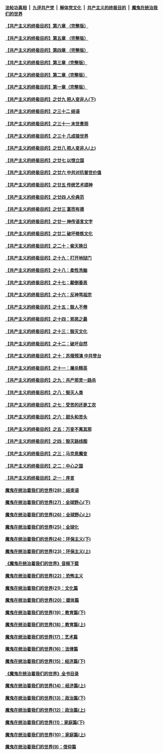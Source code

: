 ####  [法轮功真相](../../../../basic/blob/master/README.md?t=12280352) &nbsp;|&nbsp; [九评共产党](../../../../9ping.md/blob/master/README.md?t=12280352) &nbsp;|&nbsp; [解体党文化](../../../../jtdwh.md/blob/master/README.md?t=12280352)  &nbsp;|&nbsp; [共产主义的终极目的](../../../../gczydzjmd.md/blob/master/README.md?t=12280352) &nbsp;|&nbsp; [魔鬼在统治我们的世界](../../../../mgztzwmdsj.md/blob/master/README.md?t=12280352) 

#### [【共产主义的终极目的】第六章 （完整版）](../pages/nsc422/n11428913.md?t=12280352) 

#### [【共产主义的终极目的】第五章 （完整版）](../pages/nsc422/n11428912.md?t=12280352) 

#### [【共产主义的终极目的】第四章 （完整版）](../pages/nsc422/n11428907.md?t=12280352) 

#### [【共产主义的终极目的】第三章（完整版）](../pages/nsc422/n11428848.md?t=12280352) 

#### [【共产主义的终极目的】第二章（完整版）](../pages/nsc422/n11428831.md?t=12280352) 

#### [【共产主义的终极目的】第一章（完整版）](../pages/nsc422/n11417651.md?t=12280352) 

#### [【共产主义的终极目的】之廿九 把人变非人(下)](../pages/nsc422/n11344140.md?t=12280352) 

#### [【共产主义的终极目的】之三十二 结语](../pages/nsc422/n11360535.md?t=12280352) 

#### [【共产主义的终极目的】之三十一 末世景观](../pages/nsc422/n11351129.md?t=12280352) 

#### [【共产主义的终极目的】之三十 几成狼世界](../pages/nsc422/n11348280.md?t=12280352) 

#### [【共产主义的终极目的】之廿八 把人变非人(上)](../pages/nsc422/n11340492.md?t=12280352) 

#### [【共产主义的终极目的】之廿七 以恨立国](../pages/nsc422/n11336944.md?t=12280352) 

#### [【共产主义的终极目的】之廿六 中共对抗普世价值](../pages/nsc422/n11324785.md?t=12280352) 

#### [【共产主义的终极目的】之廿五 传统艺术颂神](../pages/nsc422/n11296396.md?t=12280352) 

#### [【共产主义的终极目的】之廿四 人伦典范](../pages/nsc422/n11296397.md?t=12280352) 

#### [【共产主义的终极目的】之廿三 富而有德](../pages/nsc422/n11283598.md?t=12280352) 

#### [【共产主义的终极目的】之廿一 神传语言文字](../pages/nsc422/n11263265.md?t=12280352) 

#### [【共产主义的终极目的】之廿二 破坏修炼文化](../pages/nsc422/n11245728.md?t=12280352) 

#### [【共产主义的终极目的】之二十：偷天换日](../pages/nsc422/n11238846.md?t=12280352) 

#### [【共产主义的终极目的】之十九：打开地狱门](../pages/nsc422/n11206376.md?t=12280352) 

#### [【共产主义的终极目的】之十八：柔性洗脑](../pages/nsc422/n11199994.md?t=12280352) 

#### [【共产主义的终极目的】之十七：颠倒善恶](../pages/nsc422/n11179782.md?t=12280352) 

#### [【共产主义的终极目的】之十六：反神骂祖宗](../pages/nsc422/n11166798.md?t=12280352) 

#### [【共产主义的终极目的】之十五：毁人不倦](../pages/nsc422/n11166792.md?t=12280352) 

#### [【共产主义的终极目的】之十四：邪恶之最](../pages/nsc422/n11150249.md?t=12280352) 

#### [【共产主义的终极目的】之十三：毁灭文化](../pages/nsc422/n11135227.md?t=12280352) 

#### [【共产主义的终极目的】之十二：破坏自然](../pages/nsc422/n11135214.md?t=12280352) 

#### [【共产主义的终极目的】之十：苏俄预演 中共登台](../pages/nsc422/n11118424.md?t=12280352) 

#### [【共产主义的终极目的】之十一：屠杀精英](../pages/nsc422/n11118442.md?t=12280352) 

#### [【共产主义的终极目的】之九：共产邪灵一路杀](../pages/nsc422/n11114139.md?t=12280352) 

#### [【共产主义的终极目的】之八：毁灭人类](../pages/nsc422/n11108503.md?t=12280352) 

#### [【共产主义的终极目的】之七：受苦的还是工农](../pages/nsc422/n11101809.md?t=12280352) 

#### [【共产主义的终极目的】之六：甜头和苦头](../pages/nsc422/n11096971.md?t=12280352) 

#### [【共产主义的终极目的】之五：万变不离其邪](../pages/nsc422/n11091285.md?t=12280352) 

#### [【共产主义的终极目的】之四：毁灭路线图](../pages/nsc422/n11086284.md?t=12280352) 

#### [【共产主义的终极目的】之三：马克思魔变](../pages/nsc422/n11061941.md?t=12280352) 

#### [【共产主义的终极目的】之二：中心之国](../pages/nsc422/n11047728.md?t=12280352) 

#### [【共产主义的终极目的】之一：序言](../pages/nsc422/n11086077.md?t=12280352) 

#### [魔鬼在统治着我们的世界(28)：结束语](../pages/nsc422/n10936246.md?t=12280352) 

#### [魔鬼在统治着我们的世界(27)：全球野心(下)](../pages/nsc422/n10928319.md?t=12280352) 

#### [魔鬼在统治着我们的世界(26)：全球野心(上)](../pages/nsc422/n10900318.md?t=12280352) 

#### [魔鬼在统治着我们的世界(25)：全球化](../pages/nsc422/n10788205.md?t=12280352) 

#### [魔鬼在统治着我们的世界(24)：环保主义(下)](../pages/nsc422/n10695307.md?t=12280352) 

#### [魔鬼在统治着我们的世界(23)：环保主义(上)](../pages/nsc422/n10688613.md?t=12280352) 

#### [《魔鬼在统治着我们的世界》音频下载](../pages/nsc422/n10635553.md?t=12280352) 

#### [魔鬼在统治着我们的世界(22)：恐怖主义](../pages/nsc422/n10614727.md?t=12280352) 

#### [魔鬼在统治着我们的世界(21)：文化篇](../pages/nsc422/n10597706.md?t=12280352) 

#### [魔鬼在统治着我们的世界(20)：媒体篇](../pages/nsc422/n10586579.md?t=12280352) 

#### [魔鬼在统治着我们的世界(19)：教育篇(下)](../pages/nsc422/n10564808.md?t=12280352) 

#### [魔鬼在统治着我们的世界(18)：教育篇(上)](../pages/nsc422/n10526970.md?t=12280352) 

#### [魔鬼在统治着我们的世界(17)：艺术篇](../pages/nsc422/n10499093.md?t=12280352) 

#### [魔鬼在统治着我们的世界(16)：法律篇](../pages/nsc422/n10485969.md?t=12280352) 

#### [魔鬼在统治着我们的世界(15)：经济篇(下)](../pages/nsc422/n10469975.md?t=12280352) 

#### [《魔鬼在统治着我们的世界》全书目录](../pages/nsc422/n10464261.md?t=12280352) 

#### [魔鬼在统治着我们的世界(14)：经济篇(上)](../pages/nsc422/n10457370.md?t=12280352) 

#### [魔鬼在统治着我们的世界(13)：政治篇(下)](../pages/nsc422/n10448270.md?t=12280352) 

#### [魔鬼在统治着我们的世界(12)：政治篇(上)](../pages/nsc422/n10444576.md?t=12280352) 

#### [魔鬼在统治着我们的世界(11)：家庭篇(下)](../pages/nsc422/n10440961.md?t=12280352) 

#### [魔鬼在统治着我们的世界(10)：家庭篇(上)](../pages/nsc422/n10435448.md?t=12280352) 

#### [魔鬼在统治着我们的世界(9)：信仰篇](../pages/nsc422/n10432159.md?t=12280352) 

